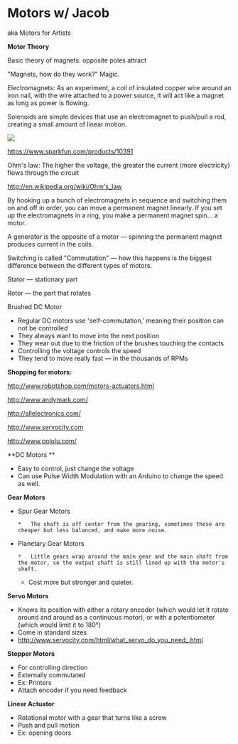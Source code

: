 # Motors w/ Jacob

aka Motors for Artists

**Motor Theory**

Basic theory of magnets: opposite poles attract

"Magnets, how do they work?" Magic.

Electromagnets: As an experiment, a coil of insulated copper wire around an iron nail, with the wire attached to a power source, it will act like a magnet as long as power is flowing.

Solenoids are simple devices that use an electromagnet to push/pull a rod, creating a small amount of linear motion.

![](https://hackpad-attachments.s3.amazonaws.com/hackpad.com_pIHR19CZawU_p.77281_1382625316618_undefined)

[](https://www.sparkfun.com/products/10391)https://www.sparkfun.com/products/10391

Ohm's law: The higher the voltage, the greater the current (more electricity) flows through the circuit

[](http://en.wikipedia.org/wiki/Ohm)http://en.wikipedia.org/wiki/Ohm's_law

By hooking up a bunch of electromagnets in sequence and switching them on and off in order, you can move a permanent magnet linearly.  If you set up the electromagnets in a ring, you make a permanent magnet spin... a motor.

A generator is the opposite of a motor — spinning the permanent magnet produces current in the coils.

Switching is called "Commutation" — how this happens is the biggest difference between the different types of motors.

Stator — stationary part

Rotor — the part that rotates

Brushed DC Motor

*   Regular DC motors use 'self-commutation,' meaning their position can not be controlled
*   They always want to move into the next position
*   They wear out due to the friction of the brushes touching the contacts
*   Controlling the voltage controls the speed
*   They tend to move really fast — in the thousands of RPMs

**Shopping for motors:**

[](http://www.robotshop.com/motors-actuators.html)http://www.robotshop.com/motors-actuators.html

[](http://www.andymark.com/)http://www.andymark.com/

[](http://allelectronics.com/)http://allelectronics.com/

[](http://www.servocity.com)http://www.servocity.com

[](http://www.pololu.com/)http://www.pololu.com/

**DC Motors **

*   Easy to control, just change the voltage
*   Can use Pulse Width Modulation with an Arduino to change the speed as well.

**Gear Motors**

*   Spur Gear Motors

        *   The shaft is off center from the gearing, sometimes these are cheaper but less balanced, and make more noise.

*   Planetary Gear Motors

        *   Little gears wrap around the main gear and the main shaft from the motor, so the output shaft is still lined up with the motor's shaft.
    *   Cost more but stronger and quieter.

**Servo Motors**

*   Knows its position with either a rotary encoder (which would let it rotate around and around as a continuous motor), or with a potentiometer (which would limit it to 180°)
*   Come in standard sizes
*   [](http://www.servocity.com/html/what_servo_do_you_need_.html)http://www.servocity.com/html/what_servo_do_you_need_.html

**Stepper Motors**

*   For controlling direction
*   Externally commutated
*   Ex: Printers
*   Attach encoder if you need feedback

**Linear Actuator**

*   Rotational motor with a gear that turns like a screw
*   Push and pull motion 
*   Ex: opening doors